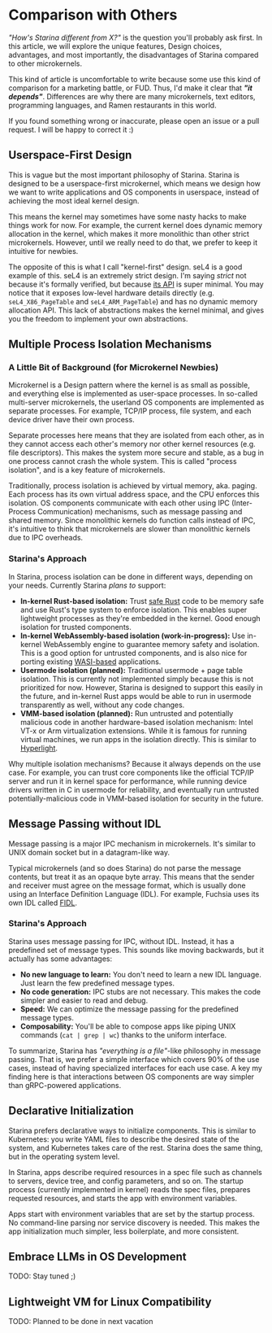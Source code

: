 # Comparison with Others

*"How's Starina different from X?"* is the question you'll probably ask first. In this article, we will explore the unique features, Design choices, advantages, and most importantly, the disadvantages of Starina compared to other microkernels.

This kind of article is uncomfortable to write because some use this kind of comparison for a marketing battle, or FUD. Thus, I'd make it clear that ***"it depends"***. Differences are why there are many microkernels, text editors, programming languages, and Ramen restaurants in this world.

If you found something wrong or inaccurate, please open an issue or a pull request. I will be happy to correct it :)

## Userspace-First Design

This is vague but the most important philosophy of Starina. Starina is designed to be a userspace-first microkernel, which means we design how we want to write applications and OS components in userspace, instead of achieving the most ideal kernel design.

This means the kernel may sometimes have some nasty hacks to make things work for now. For example, the current kernel does dynamic memory allocation in the kernel, which makes it more monolithic than other strict microkernels. However, until we really need to do that, we prefer to keep it intuitive for newbies.

The opposite of this is what I call "kernel-first" design. seL4 is a good example of this. seL4 is an extremely strict design. I'm saying *strict* not because it's formally verified, but because [its API](https://docs.sel4.systems/projects/sel4/api-doc.html) is super minimal. You may notice that it exposes low-level hardware details directly (e.g. `seL4_X86_PageTable` and `seL4_ARM_PageTable`) and has no dynamic memory allocation API. This lack of abstractions makes the kernel minimal, and gives you the freedom to implement your own abstractions.

## Multiple Process Isolation Mechanisms

### A Little Bit of Background (for Microkernel Newbies)

Microkernel is a Design pattern where the kernel is as small as possible, and everything else is implemented as user-space processes. In so-called multi-server microkernels, the userland OS components are implemented as separate processes. For example, TCP/IP process, file system, and each device driver have their own process.

Separate processes here means that they are isolated from each other, as in they cannot access each other's memory nor other kernel resources (e.g. file descriptors). This makes the system more secure and stable, as a bug in one process cannot crash the whole system. This is called "process isolation", and is a key feature of microkernels.

Traditionally, process isolation is achieved by virtual memory, aka. paging. Each process has its own virtual address space, and the CPU enforces this isolation. OS components communicate with each other using IPC (Inter-Process Communication) mechanisms, such as message passing and shared memory. Since monolithic kernels do function calls instead of IPC, it's intuitive to think that microkernels are slower than monolithic kernels due to IPC overheads.

### Starina's Approach

In Starina, process isolation can be done in different ways, depending on your needs. Currently Starina *plans to* support:

- **In-kernel Rust-based isolation:** Trust [safe Rust](https://doc.rust-lang.org/nomicon/safe-unsafe-meaning.html) code to be memory safe and use Rust's type system to enforce isolation. This enables super lightweight processes as they're embedded in the kernel. Good enough isolation for trusted components.
- **In-kernel WebAssembly-based isolation (work-in-progress):** Use in-kernel WebAssembly engine to guarantee memory safety and isolation. This is a good option for untrusted components, and is also nice for porting existing [WASI-based](https://wasi.dev/) applications.
- **Usermode isolation (planned):** Traditional usermode + page table isolation. This is currently not implemented simply because this is not prioritized for now. However, Starina is designed to support this easily in the future, and in-kernel Rust apps would be able to run in usermode transparently as well, without any code changes.
- **VMM-based isolation (planned):** Run untrusted and potentially malicious code in another hardware-based isolation mechanism: Intel VT-x or Arm virtualization extensions. While it is famous for running virtual machines, we run apps in the isolation directly. This is similar to [Hyperlight](https://opensource.microsoft.com/blog/2024/11/07/introducing-hyperlight-virtual-machine-based-security-for-functions-at-scale/).

Why multiple isolation mechanisms? Because it always depends on the use case. For example, you can trust core components like the official TCP/IP server and run it in kernel space for performance, while running device drivers written in C in usermode for reliability, and eventually run untrusted potentially-malicious code in VMM-based isolation for security in the future.

## Message Passing without IDL

Message passing is a major IPC mechanism in microkernels. It's similar to UNIX domain socket but in a datagram-like way.

Typical microkernels (and so does Starina) do not parse the message contents, but treat it as an opaque byte array. This means that the sender and receiver must agree on the message format, which is usually done using an Interface Definition Language (IDL). For example, Fuchsia uses its own IDL called [FIDL](https://fuchsia.dev/fuchsia-src/concepts/fidl/overview).

### Starina's Approach

Starina uses message passing for IPC, without IDL. Instead, it has a predefined set of message types. This sounds like moving backwards, but it actually has some advantages:

- **No new language to learn:** You don't need to learn a new IDL language. Just learn the few predefined message types.
- **No code generation:** IPC stubs are not necessary. This makes the code simpler and easier to read and debug.
- **Speed:** We can optimize the message passing for the predefined message types.
- **Composability:** You'll be able to compose apps like piping UNIX commands (`cat | grep | wc`) thanks to the uniform interface.

To summarize, Starina has *"everything is a file"*-like philosophy in message passing. That is, we prefer a simple interface which covers 90% of the use cases, instead of having specialized interfaces for each use case. A key my finding here is that interactions between OS components are way simpler than gRPC-powered applications.

## Declarative Initialization

Starina prefers declarative ways to initialize components. This is similar to Kubernetes: you write YAML files to describe the desired state of the system, and Kubernetes takes care of the rest. Starina does the same thing, but in the operating system level.

In Starina, apps describe required resources in a spec file such as channels to servers, device tree, and config parameters, and so on. The startup process (currently implemented in kernel) reads the spec files, prepares requested resources, and starts the app with environment variables.

Apps start with environment variables that are set by the startup process. No command-line parsing nor service discovery is needed. This makes the app initialization much simpler, less boilerplate, and more consistent.

## Embrace LLMs in OS Development

TODO: Stay tuned ;)

<!-- Apps should look similar, like React apps, Rails, ... -->

## Lightweight VM for Linux Compatibility

TODO: Planned to be done in next vacation

